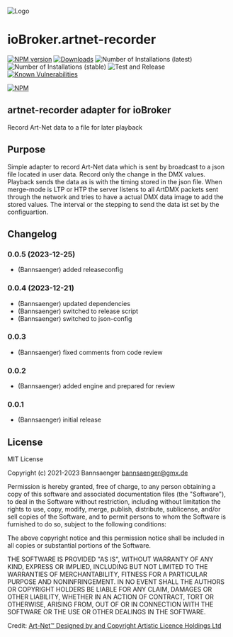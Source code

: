 ![Logo](admin/artnet-recorder.png)
# ioBroker.artnet-recorder

[![NPM version](http://img.shields.io/npm/v/iobroker.artnet-recorder.svg)](https://www.npmjs.com/package/iobroker.artnet-recorder)
[![Downloads](https://img.shields.io/npm/dm/iobroker.artnet-recorder.svg)](https://www.npmjs.com/package/iobroker.artnet-recorder)
![Number of Installations (latest)](http://iobroker.live/badges/artnet-recorder-installed.svg)
![Number of Installations (stable)](http://iobroker.live/badges/artnet-recorder-stable.svg)
![Test and Release](https://github.com/bannsaenger/iobroker.artnet-recorder/workflows/Test%20and%20Release/badge.svg)
[![Known Vulnerabilities](https://snyk.io/test/github/Bannsaenger/ioBroker.artnet-recorder/badge.svg)](https://snyk.io/test/github/Bannsaenger/ioBroker.artnet-recorder)

[![NPM](https://nodei.co/npm/iobroker.artnet-recorder.png?downloads=true)](https://nodei.co/npm/iobroker.artnet-recorder/)

## artnet-recorder adapter for ioBroker

Record Art-Net data to a file for later playback

## Purpose

Simple adapter to record Art-Net data which is sent by broadcast to a json file located in user data.
Record only the change in the DMX values.
Playback sends the data as is with the timing stored in the json file.
When merge-mode is LTP or HTP the server listens to all ArtDMX packets sent through the network
and tries to have a actual DMX data image to add the stored values.
The interval or the stepping to send the data ist set by the configuartion.

## Changelog

<!--
    Placeholder for the next version (at the beginning of the line):
    ### **WORK IN PROGRESS**
-->
### 0.0.5 (2023-12-25)
* (Bannsaenger) added releaseconfig

### 0.0.4 (2023-12-21)
* (Bannsaenger) updated dependencies
* (Bannsaenger) switched to release script
* (Bannsaenger) switched to json-config

### 0.0.3
* (Bannsaenger) fixed comments from code review

### 0.0.2
* (Bannsaenger) added engine and prepared for review

### 0.0.1
* (Bannsaenger) initial release

## License
MIT License

Copyright (c) 2021-2023 Bannsaenger <bannsaenger@gmx.de>

Permission is hereby granted, free of charge, to any person obtaining a copy
of this software and associated documentation files (the "Software"), to deal
in the Software without restriction, including without limitation the rights
to use, copy, modify, merge, publish, distribute, sublicense, and/or sell
copies of the Software, and to permit persons to whom the Software is
furnished to do so, subject to the following conditions:

The above copyright notice and this permission notice shall be included in all
copies or substantial portions of the Software.

THE SOFTWARE IS PROVIDED "AS IS", WITHOUT WARRANTY OF ANY KIND, EXPRESS OR
IMPLIED, INCLUDING BUT NOT LIMITED TO THE WARRANTIES OF MERCHANTABILITY,
FITNESS FOR A PARTICULAR PURPOSE AND NONINFRINGEMENT. IN NO EVENT SHALL THE
AUTHORS OR COPYRIGHT HOLDERS BE LIABLE FOR ANY CLAIM, DAMAGES OR OTHER
LIABILITY, WHETHER IN AN ACTION OF CONTRACT, TORT OR OTHERWISE, ARISING FROM,
OUT OF OR IN CONNECTION WITH THE SOFTWARE OR THE USE OR OTHER DEALINGS IN THE
SOFTWARE.

Credit:
 [Art-Net™ Designed by and Copyright Artistic Licence Holdings Ltd](https://art-net.org.uk)